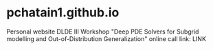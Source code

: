 # pchatain1.github.io
Personal website
DLDE III Workshop "Deep PDE Solvers for Subgrid modelling and Out-of-Distribution Generalization" online call link: LINK
